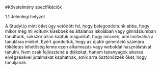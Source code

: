 #Követelmény specifikációk

1.1 Jelenlegi helyzet

A StudyUp mint ötlet úgy vetődött fel, hogy belegondoltunk abba, hogy mikor még mi voltunk kisebbek és általános iskolában vagy gimnáziumban tanultunk,
sokszor azon kaptuk magunkat, hogy nincsen, ami motiválna a tanulásra minket. Ezért gondoltuk, hogy az újabb generáció számára tökéletes lehetőség lenne
ezen alkalmazás vagy weboldal használatával tanulni. Nem csak fejlesztené a diákokat, hanem tananyagok sikeres elvégzésével jutalmakat kaphatnak,
amik arra ösztönözzék őket, hogy tanuljanak.
